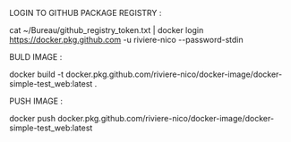 LOGIN TO GITHUB PACKAGE REGISTRY :

cat ~/Bureau/github_registry_token.txt | docker login https://docker.pkg.github.com -u riviere-nico --password-stdin


BULD IMAGE :


docker build -t docker.pkg.github.com/riviere-nico/docker-image/docker-simple-test_web:latest .


PUSH IMAGE :


docker push docker.pkg.github.com/riviere-nico/docker-image/docker-simple-test_web:latest

